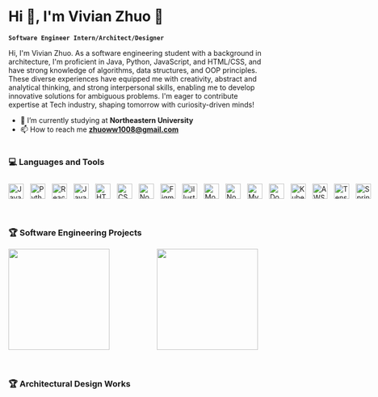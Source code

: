 # Hi 👋, I'm Vivian Zhuo 🥳

**`Software Engineer Intern/Architect/Designer`**

Hi, I'm Vivian Zhuo. As a software engineering student with a background in architecture, I'm proficient in Java, Python, JavaScript, and HTML/CSS, and have strong knowledge of algorithms, data structures, and OOP principles. These diverse experiences have equipped me with creativity, abstract and analytical thinking, and strong interpersonal skills, enabling me to develop innovative solutions for ambiguous problems. I'm eager to contribute expertise at Tech industry, shaping tomorrow with curiosity-driven minds!

- 🔭 I’m currently studying at **Northeastern University**
- 📫 How to reach me **zhuoww1008@gmail.com**

#

### 💻 Languages and Tools

<div style="display: flex; padding-top:10px">
    <img align="left" alt="Java" width="30px" style="padding-right:10px;" src="https://cdn.jsdelivr.net/gh/devicons/devicon/icons/java/java-original.svg"/>
    <img align="left" alt="Python" width="30px" style="padding-right:10px;" src="https://cdn.jsdelivr.net/gh/devicons/devicon/icons/python/python-plain.svg" />
    <img align="left" alt="React" width="30px" style="padding-right:10px;" src="https://cdn.jsdelivr.net/gh/devicons/devicon/icons/react/react-original.svg" />
    <img align="left" alt="JavaScript" width="30px" style="padding-right:10px;" src="https://cdn.jsdelivr.net/gh/devicons/devicon/icons/javascript/javascript-plain.svg" />
    <img align="left" alt="HTML" width="30px" style="padding-right:10px;" src="https://cdn.jsdelivr.net/gh/devicons/devicon/icons/html5/html5-plain.svg" />
    <img align="left" alt="CSS" width="30px" style="padding-right:10px;" src="https://cdn.jsdelivr.net/gh/devicons/devicon/icons/css3/css3-plain.svg" />
    <img align="left" alt="NodeJS" width="30px" style="padding-right:10px;" src="https://cdn.jsdelivr.net/gh/devicons/devicon/icons/nodejs/nodejs-original.svg" />
    <img align="left" alt="Figma" width="30px" style="padding-right:10px;" src="https://cdn.jsdelivr.net/gh/devicons/devicon/icons/figma/figma-original.svg" />
    <img align="left" alt="illustrator" width="30px" style="padding-right:10px;" src="https://cdn.jsdelivr.net/gh/devicons/devicon/icons/illustrator/illustrator-line.svg" />
    <img align="left" alt="Mongodb" width="30px" style="padding-right:10px;" src="https://user-images.githubusercontent.com/25181517/182884177-d48a8579-2cd0-447a-b9a6-ffc7cb02560e.png" />
    <img align="left" alt="NodeJS" width="30px" style="padding-right:10px;" src="https://cdn.jsdelivr.net/gh/devicons/devicon/icons/photoshop/photoshop-line.svg" />
    <img align="left" alt="MySQL" width="30px" style="padding-right:10px;" src="https://user-images.githubusercontent.com/25181517/183896128-ec99105a-ec1a-4d85-b08b-1aa1620b2046.png" />
    <img align="left" alt="Docker" width="30px" style="padding-right:10px;" src="https://user-images.githubusercontent.com/25181517/117207330-263ba280-adf4-11eb-9b97-0ac5b40bc3be.png" />
    <img align="left" alt="Kubernetes" width="30px" style="padding-right:10px;" src="https://user-images.githubusercontent.com/25181517/182534006-037f08b5-8e7b-4e5f-96b6-5d2a5558fa85.png" />
    <img align="left" alt="AWS" width="30px" style="padding-right:10px;" src="https://user-images.githubusercontent.com/25181517/183896132-54262f2e-6d98-41e3-8888-e40ab5a17326.png" />
    <img align="left" alt="TensorFlow" width="30px" style="padding-right:10px;" src="https://user-images.githubusercontent.com/25181517/223639822-2a01e63a-a7f9-4a39-8930-61431541bc06.png" />
    <img align="left" alt="Spring Boot" width="30px" style="padding-right:10px;" src="https://user-images.githubusercontent.com/25181517/183891303-41f257f8-6b3d-487c-aa56-c497b880d0fb.png" /><br>
    
</div>
<br>

#

### 🏆 Software Engineering Projects

<div style="display: flex; justify-content: space-between; margin-right: 10px">
    <img src="https://github.com/zhuoww/zhuoww/blob/main/traveling%20web%20app.gif?raw=true" height="200">
    <img src="https://github.com/zhuoww/zhuoww/blob/main/FoodOrderingSystem.gif?raw=true" height="200">
    
</div>
<br>

#

### 🏆 Architectural Design Works
